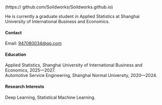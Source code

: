 ﻿

(https:// github.com/Soildworks/Soildworks.github.io)

He is currently a graduate student in Applied Statistics at Shanghai University of International Business and Economics.
#### Contact

Email: 947080034@qq.com

#### Education
Applied Statistics, Shanghai University of International Business and Economics, 2025—2027.\
Automotive Service Engineering, Shanghai Normal University, 2020—2024.

#### Research Interests
Deep Learning, Statistical Machine Learning.

